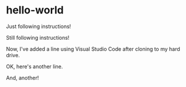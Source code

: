 # hello-world
Just following instructions!

Still following instructions!

Now, I've added a line using Visual Studio Code after cloning to my hard drive.

OK, here's another line.

And, another!
